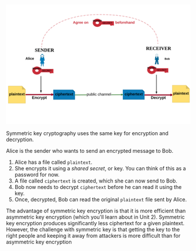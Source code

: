 ![](.guides/img/acpptcryptokey.png) 

Symmetric key cryptography uses the same key for encryption and decryption. 

Alice is the sender who wants to send an encrypted message to Bob.

1. Alice has a file called `plaintext`.
1. She encrypts it using a *shared secret*, or key. You can think of this as a password for now.
1. A file called `ciphertext` is created, which she can now send to Bob.
1. Bob now needs to decrypt `ciphertext` before he can read it using the key.
1. Once, decrypted, Bob can read the original `plaintext` file sent by Alice.

The advantage of symmetric key encryption is that it is more efficient than asymmetric key encryption (which you'll learn about in Unit 2). Symmetric key encryption produces significantly less ciphertext for a given plaintext. However, the challenge with symmetric key is that getting the key to the right people and keeping it away from attackers is more difficult than for asymmetric key encryption



